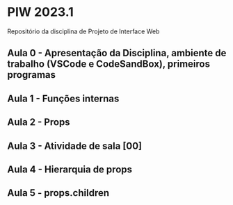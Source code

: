 # PIW 2023.1
Repositório da disciplina de Projeto de Interface Web
## Aula 0 - Apresentação da Disciplina, ambiente de trabalho (VSCode e CodeSandBox), primeiros programas

## Aula 1 - Funções internas

## Aula 2 - Props

## Aula 3 - Atividade de sala [00]

## Aula 4 - Hierarquia de props

## Aula 5 - props.children
